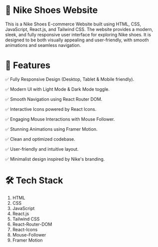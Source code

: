 # 🏀 Nike Shoes Website

This is a Nike Shoes E-commerce Website built using HTML, CSS, JavaScript, React.js, and Tailwind CSS. The website provides a modern, sleek, and fully responsive user interface for exploring Nike shoes. It is designed to be both visually appealing and user-friendly, with smooth animations and seamless navigation.

# 🚀 Features

✅ Fully Responsive Design (Desktop, Tablet & Mobile friendly).

✅ Modern UI with Light Mode & Dark Mode toggle.

✅ Smooth Navigation using React Router DOM.

✅ Interactive Icons powered by React Icons.

✅ Engaging Mouse Interactions with Mouse Follower.

✅ Stunning Animations using Framer Motion.

✅ Clean and optimized codebase.

✅ User-friendly and intuitive layout.

✅ Minimalist design inspired by Nike's branding.

# 🛠️ Tech Stack

1. HTML
2. CSS
3. JavaScript
4. React.js
5. Tailwind CSS
6. React-Router-DOM
7. React-Icons
8. Mouse-Follower
9. Framer Motion
